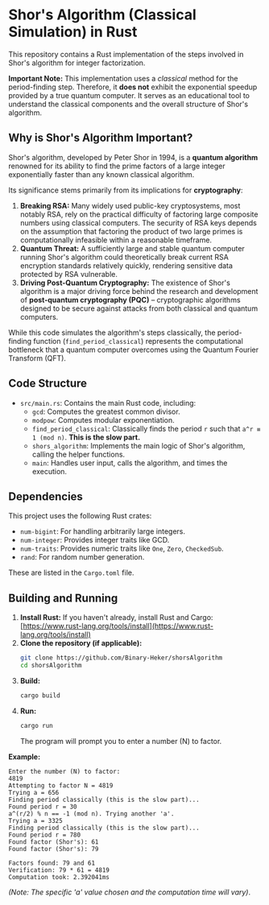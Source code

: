 # Shor's Algorithm (Classical Simulation) in Rust

This repository contains a Rust implementation of the steps involved in Shor's algorithm for integer factorization.

**Important Note:** This implementation uses a *classical* method for the period-finding step. Therefore, it **does not** exhibit the exponential speedup provided by a true quantum computer. It serves as an educational tool to understand the classical components and the overall structure of Shor's algorithm.

## Why is Shor's Algorithm Important?

Shor's algorithm, developed by Peter Shor in 1994, is a **quantum algorithm** renowned for its ability to find the prime factors of a large integer exponentially faster than any known classical algorithm.

Its significance stems primarily from its implications for **cryptography**:

1.  **Breaking RSA:** Many widely used public-key cryptosystems, most notably RSA, rely on the practical difficulty of factoring large composite numbers using classical computers. The security of RSA keys depends on the assumption that factoring the product of two large primes is computationally infeasible within a reasonable timeframe.
2.  **Quantum Threat:** A sufficiently large and stable quantum computer running Shor's algorithm could theoretically break current RSA encryption standards relatively quickly, rendering sensitive data protected by RSA vulnerable.
3.  **Driving Post-Quantum Cryptography:** The existence of Shor's algorithm is a major driving force behind the research and development of **post-quantum cryptography (PQC)** – cryptographic algorithms designed to be secure against attacks from both classical and quantum computers.

While this code simulates the algorithm's steps classically, the period-finding function (`find_period_classical`) represents the computational bottleneck that a quantum computer overcomes using the Quantum Fourier Transform (QFT).

## Code Structure

*   `src/main.rs`: Contains the main Rust code, including:
    *   `gcd`: Computes the greatest common divisor.
    *   `modpow`: Computes modular exponentiation.
    *   `find_period_classical`: Classically finds the period `r` such that `a^r ≡ 1 (mod n)`. **This is the slow part.**
    *   `shors_algorithm`: Implements the main logic of Shor's algorithm, calling the helper functions.
    *   `main`: Handles user input, calls the algorithm, and times the execution.

## Dependencies

This project uses the following Rust crates:

*   `num-bigint`: For handling arbitrarily large integers.
*   `num-integer`: Provides integer traits like GCD.
*   `num-traits`: Provides numeric traits like `One`, `Zero`, `CheckedSub`.
*   `rand`: For random number generation.

These are listed in the `Cargo.toml` file.

## Building and Running

1.  **Install Rust:** If you haven't already, install Rust and Cargo: [https://www.rust-lang.org/tools/install](https://www.rust-lang.org/tools/install)
2.  **Clone the repository (if applicable):**
    ```bash
    git clone https://github.com/Binary-Heker/shorsAlgorithm
    cd shorsAlgorithm
    ```
3.  **Build:**
    ```bash
    cargo build
    ```
4.  **Run:**
    ```bash
    cargo run
    ```
    The program will prompt you to enter a number (N) to factor.


**Example:**

```
Enter the number (N) to factor:
4819
Attempting to factor N = 4819
Trying a = 656
Finding period classically (this is the slow part)...
Found period r = 30
a^(r/2) % n == -1 (mod n). Trying another 'a'.
Trying a = 3325
Finding period classically (this is the slow part)...
Found period r = 780
Found factor (Shor's): 61
Found factor (Shor's): 79

Factors found: 79 and 61
Verification: 79 * 61 = 4819
Computation took: 2.392041ms
```
*(Note: The specific 'a' value chosen and the computation time will vary)*.